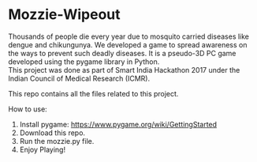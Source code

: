 # Mozzie-Wipeout #

Thousands of people die every year due to mosquito carried diseases like dengue and chikungunya. We developed a game to spread awareness on the ways to prevent such deadly diseases. It is a pseudo-3D PC game developed using the pygame library in Python. <br/> 
This project was done as part of Smart India Hackathon 2017 under the Indian Council of Medical Research (ICMR).<br/>

This repo contains all the files related to this project. 

How to use:
1) Install pygame: https://www.pygame.org/wiki/GettingStarted
2) Download this repo.
3) Run the mozzie.py file.
4) Enjoy Playing!
